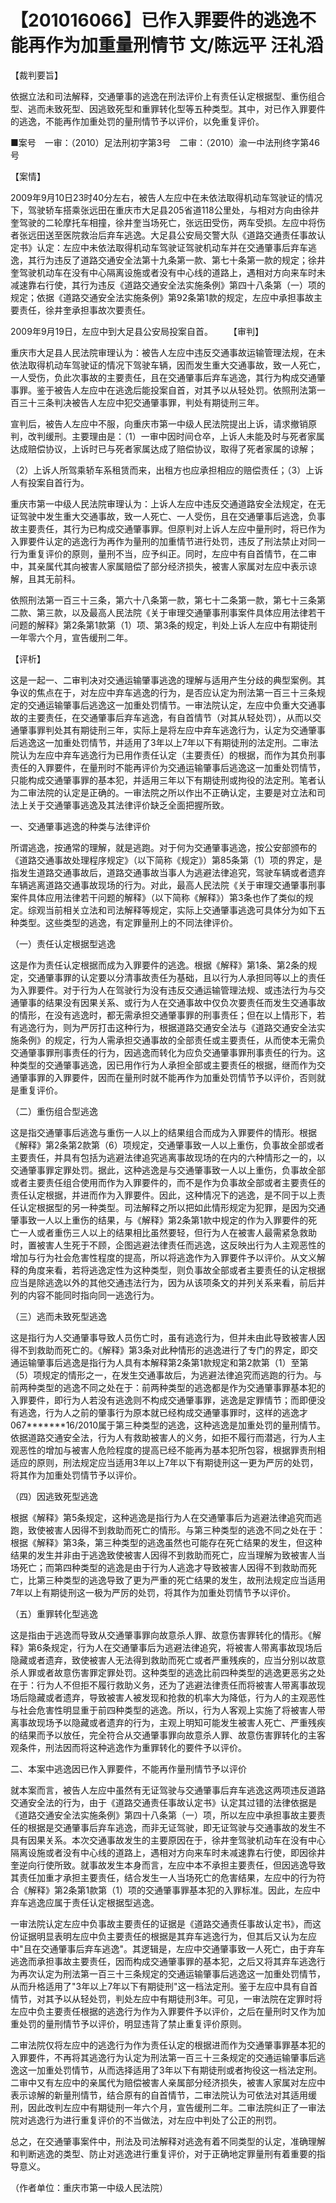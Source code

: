 # 【201016066】已作入罪要件的逃逸不能再作为加重量刑情节 文/陈远平 汪礼滔

【裁判要旨】

依据立法和司法解释，交通肇事的逃逸在刑法评价上有责任认定根据型、重伤组合型、逃而未致死型、因逃致死型和重罪转化型等五种类型。其中，对已作入罪要件的逃逸，不能再作加重处罚的量刑情节予以评价，以免重复评价。

■案号　一审：（2010）足法刑初字第3号　二审：（2010）渝一中法刑终字第46号

【案情】

2009年9月10日23时40分左右，被告人左应中在未依法取得机动车驾驶证的情况下，驾驶轿车搭乘张远田在重庆市大足县205省道118公里处，与相对方向由徐井奎驾驶的二轮摩托车相撞，徐井奎当场死亡，张远田受伤，两车受损。左应中将伤者张远田送至医院救治后弃车逃逸。大足县公安局交警大队《道路交通责任事故认定书》认定：左应中未依法取得机动车驾驶证驾驶机动车并在交通肇事后弃车逃逸，其行为违反了道路交通安全法第十九条第一款、第七十条第一款的规定；徐井奎驾驶机动车在没有中心隔离设施或者没有中心线的道路上，遇相对方向来车时未减速靠右行使，其行为违反《道路交通安全法实施条例》第四十八条第（一）项的规定；依据《道路交通安全法实施条例》第92条第1款的规定，左应中承担事故主要责任，徐井奎承担事故次要责任。

2009年9月19日，左应中到大足县公安局投案自首。 　　【审判】

重庆市大足县人民法院审理认为：被告人左应中违反交通事故运输管理法规，在未依法取得机动车驾驶证的情况下驾驶车辆，因而发生重大交通事故，致一人死亡，一人受伤，负此次事故的主要责任，且在交通肇事后弃车逃逸，其行为构成交通肇事罪。鉴于被告人左应中在逃逸后能投案自首，对其予以从轻处罚。依照刑法第一百三十三条判决被告人左应中犯交通肇事罪，判处有期徒刑三年。

宣判后，被告人左应中不服，向重庆市第一中级人民法院提出上诉，请求撤销原判，改判缓刑。主要理由是：（1）一审中因时间仓卒，上诉人未能及时与死者家属达成赔偿协议，上诉时已与死者家属达成了赔偿协议，取得了死者家属的谅解；

（2）上诉人所驾乘轿车系租赁而来，出租方也应承担相应的赔偿责任；（3）上诉人有投案自首行为。

重庆市第一中级人民法院审理认为：上诉人左应中违反交通道路安全法规定，在无证驾驶中发生重大交通事故，致一人死亡、一人受伤，且在交通肇事后逃逸，负事故主要责任，其行为已构成交通肇事罪。但原判对上诉人左应中量刑时，将已作为入罪要件认定的逃逸行为再作为量刑的加重情节进行处罚，违反了刑法禁止对同一行为重复评价的原则，量刑不当，应予纠正。同时，左应中有自首情节，在二审中，其亲属代其向被害人家属赔偿了部分经济损失，被害人家属对左应中表示谅解，且其无前科。

依照刑法第一百三十三条，第六十八条第一款，第七十二条第一款，第七十三条第二款、第三款，以及最高人民法院《关于审理交通肇事刑事案件具体应用法律若干问题的解释》第2条第1款第（1）项、第3条的规定，判处上诉人左应中有期徒刑一年零六个月，宣告缓刑二年。

【评析】

这是一起一、二审判决对交通运输肇事逃逸的理解与适用产生分歧的典型案例。其争议的焦点在于，对左应中弃车逃逸的行为，是否应认定为刑法第一百三十三条规定的交通运输肇事后逃逸这一加重处罚情节。一审法院认定，左应中负重大交通事故的主要责任，在交通肇事后弃车逃逸，有自首情节（对其从轻处罚），从而以交通肇事罪判处其有期徒刑三年，实际上是将左应中弃车逃逸行为，认定为交通肇事后逃逸这一加重处罚情节，并适用了3年以上7年以下有期徒刑的法定刑。二审法院认为左应中弃车逃逸行为已用作责任认定（主要责任）的根据，而作为其负刑事责任的入罪要件，在量刑时不能再评价为交通运输肇事后逃逸这一加重处罚情节，只能构成交通肇事罪的基本犯，并适用三年以下有期徒刑或拘役的法定刑。笔者认为二审法院的认定是正确的。一审法院之所以作出不正确认定，主要是对立法和司法上关于交通肇事逃逸及其法律评价缺乏全面把握所致。

一、交通肇事逃逸的种类与法律评价

所谓逃逸，按通常的理解，就是逃跑。对于何为交通肇事逃逸，按公安部颁布的《道路交通事故处理程序规定》（以下简称《规定》）第85条第（1）项的界定，是指发生道路交通事故后，道路交通事故当事人为逃避法律追究，驾驶车辆或者遗弃车辆逃离道路交通事故现场的行为。对此，最高人民法院《关于审理交通肇事刑事案件具体应用法律若干问题的解释》（以下简称《解释》）第3条也作了类似的规定。综观当前相关立法和司法解释等规定，实际上交通肇事逃逸可具体分为如下五种类型。这些类型的逃逸，有定罪量刑上的不同法律评价。

（一）责任认定根据型逃逸

这是作为责任认定根据而成为入罪要件的逃逸。根据《解释》第1条、第2条的规定，交通肇事罪的认定要以分清事故责任为基础，且以行为人承担同等以上的责任为入罪要件。对于行为人在驾驶行为没有违反交通运输管理法规、或违法行为与交通肇事的结果没有因果关系、或行为人在交通事故中仅负次要责任而发生交通事故的情形，在没有逃逸时，都无需承担交通肇事罪的刑事责任；但在以上情形下，若有逃逸行为，则为严厉打击这种行为，根据道路交通安全法与《道路交通安全法实施条例》的规定，行为人需承担交通事故的全部责任或主要责任，从而使本无需负交通肇事罪刑事责任的行为，因逃逸而转化为应负交通肇事罪刑事责任的行为。这种类型的交通肇事逃逸，因已用作行为人承担全部或主要责任的根据，继而作为交通肇事罪的入罪要件，因而在量刑时就不能再作为加重处罚情节予以评价，否则就是重复评价。

（二）重伤组合型逃逸

这是指交通肇事后逃逸与重伤一人以上的结果组合而成为入罪要件的情形。根据《解释》第2条第2款第（6）项规定，交通肇事致一人以上重伤，负事故全部或者主要责任，并具有包括为逃避法律追究逃离事故现场的在内的六种情形之一的，以交通肇事罪定罪处罚。据此，这种逃逸是与交通肇事致一人以上重伤，负事故全部或者主要责任组合使用而作为入罪要件的，而不是作为负事故全部或者主要责任的责任认定根据，并进而作为入罪要件。因此，这种情况下的逃逸，是不同于以上责任认定根据型的另一种类型。司法解释之所以把如此情形规定为犯罪，是因为交通肇事致一人以上重伤的结果，与《解释》第2条第1款中规定的作为入罪要件的死亡一人或者重伤三人以上的结果相比虽然要轻，但行为人在被害人最需紧急救助时，置被害人生死于不顾，企图逃避法律责任而逃逸，这反映出行为人主观恶性的增加与行为社会危害性程度的提高，所以将逃逸作为入罪要件予以评价。从文义解释的角度来看，若将逃逸定性为这种类型，则负事故全部或者主要责任的认定根据应当是除逃逸以外的其他交通违法行为，因为从该项条文的并列关系来看，前后并列的内容不能同时指向同一逃逸行为。

（三）逃而未致死型逃逸

这是指行为人交通肇事导致人员伤亡时，虽有逃逸行为，但并未由此导致被害人因得不到救助而死亡的。《解释》第3条对此种情形的逃逸进行了专门的界定，即交通运输肇事后逃逸是指行为人具有本解释第2条第1款规定和第2款第（1）至第（5）项规定的情形之一，在发生交通事故后，为逃避法律追究而逃跑的行为。与前两种类型的逃逸不同之处在于：前两种类型的逃逸都是作为交通肇事罪基本犯的入罪要件，即行为人若没有逃逸则不构成交通肇事罪，逃逸是定罪情节；而即便没有逃逸，行为人之前的肇事行为原本就已经构成交通肇事罪时，这样的逃逸才067\*\*\*\*\*\*\*16/2010属于第三种类型的逃逸，这种逃逸是加重处罚的量刑情节。依据道路交通安全法，行为人有救助被害人的义务，如拒不履行而潜逃，行为人主观恶性的增加与被害人危险程度的提高已经不能再为基本犯所包容，根据罪责刑相适应的原则，刑法规定应当适用3年以上7年以下有期徒刑这一更为严厉的处罚，将其作为加重处罚情节予以评价。

（四）因逃致死型逃逸

根据《解释》第5条规定，这种逃逸是指行为人在交通肇事后为逃避法律追究而逃跑，致使被害人因得不到救助而死亡的情形。与第三种类型的逃逸不同之处在于：根据《解释》第3条，第三种类型的逃逸虽然也可能存在死亡结果的发生，但这种结果的发生并非由于逃逸致使被害人因得不到救助而死亡，应当理解为致被害人当场死亡；而第四种类型的逃逸是由于行为人逃逸才导致被害人因得不到救助而死亡，比第三种类型的逃逸导致了更为严重的死亡结果的发生，故刑法规定应当适用7年以上有期徒刑这一极为严厉的处罚，将其作为加重处罚情节予以评价。

（五）重罪转化型逃逸

这是指由于逃逸而导致从交通肇事罪向故意杀人罪、故意伤害罪转化的情形。《解释》第6条规定，行为人在交通肇事后为逃避法律追究，将被害人带离事故现场后隐藏或者遗弃，致使被害人无法得到救助而死亡或者严重残疾的，应当分别以故意杀人罪或者故意伤害罪定罪处罚。这种类型的逃逸比前四种类型的逃逸更恶劣之处在于：行为人不但拒不履行救助义务，还为了逃避法律责任而将被害人带离事故现场后隐藏或者遗弃，导致被害人被发现和抢救的机率大为降低，行为人的主观恶性与社会危害性明显重于前四种类型的逃逸。所以，行为人客观上实施了将被害人带离事故现场予以隐藏或者遗弃的行为，主观上明知可能发生被害人死亡、严重残疾的结果而予以放任，完全符合从交通肇事罪向故意杀人罪、故意伤害罪转化的主客观条件，刑法因而将这种逃逸作为重罪转化的要件予以评价。

二、本案中逃逸因已作入罪要件，不能再作量刑情节予以评价

就本案而言，被告人左应中虽然有无证驾驶与交通肇事后弃车逃逸这两项违反道路交通安全法的行为，由于《道路交通责任事故认定书》认定其过错的法律依据是《道路交通安全法实施条例》第四十八条第（一）项，所以左应中承担事故主要责任的根据是交通肇事后弃车逃逸，而非无证驾驶，即无证驾驶与交通事故的发生不具有因果关系。本次交通事故发生的主要原因在于，徐井奎驾驶机动车在没有中心隔离设施或者没有中心线的道路上，遇相对方向来车时未减速靠右行使，即因徐井奎逆向行使所致。就事故发生本身而言，左应中本不承担主要责任，但因逃逸导致其责任加重才承担主要责任，结合发生一人当场死亡的危害结果，左应中的行为符合《解释》第2条第1款第（1）项的交通肇事罪基本犯的入罪标准。因此，左应中弃车逃逸应属于责任认定根据型逃逸。

一审法院认定左应中负事故主要责任的证据是《道路交通责任事故认定书》，而这份证据明显表明左应中负主要责任的根据是其弃车逃逸行为，但其后又认为左应中"且在交通肇事后弃车逃逸"。其逻辑是，左应中交通肇事致一人死亡，由于弃车逃逸而承担事故主要责任，因而构成交通肇事罪的基本犯，之后又将其弃车逃逸行为再次认定为刑法第一百三十三条规定的交通运输肇事后逃逸这一加重处罚情节，从而升格适用了"3年以上7年以下有期徒刑"这一档法定刑。鉴于左应中具有自首情节，对其予以从轻处罚，判处左应中有期徒刑3年。可见，一审法院在定罪时将左应中负主要责任根据的逃逸行为作为入罪要件予以评价，之后在量刑时又作为加重处罚的量刑情节予以评价，明显违背了禁止重复评价原则。

二审法院仅将左应中的逃逸行为作为责任认定的根据进而作为交通肇事罪基本犯的入罪要件，不再将其逃逸行为认定为刑法第一百三十三条规定的交通运输肇事后逃逸这一加重处罚情节，从而选择适用了3年以下有期徒刑或者拘役这一档法定刑。二审中又有左应中的亲属代为赔偿被害人亲属部分经济损失，被害人家属对左应中表示谅解的新量刑情节，结合原有的自首情节，二审法院认为可依法对其适用缓刑，因此改判左应中有期徒刑一年六个月，宣告缓刑二年。二审法院纠正了一审法院对逃逸行为进行重复评价的不当做法，对左应中判处了公正的刑罚。

总之，在交通肇事案件中，刑法及司法解释对逃逸有着不同类型的认定，准确理解和判断逃逸的类型、防止对逃逸进行重复评价，对于正确地定罪量刑有着重要的指导意义。

（作者单位：重庆市第一中级人民法院）
